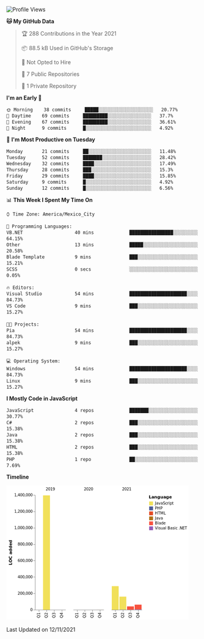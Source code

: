 <!--START_SECTION:waka-->
![Profile Views](http://img.shields.io/badge/Profile%20Views-0-blue)

**🐱 My GitHub Data** 

> 🏆 288 Contributions in the Year 2021
 > 
> 📦 88.5 kB Used in GitHub's Storage 
 > 
> 🚫 Not Opted to Hire
 > 
> 📜 7 Public Repositories 
 > 
> 🔑 1 Private Repository 
 > 
**I'm an Early 🐤** 

```text
🌞 Morning    38 commits     █████░░░░░░░░░░░░░░░░░░░░   20.77% 
🌆 Daytime    69 commits     █████████░░░░░░░░░░░░░░░░   37.7% 
🌃 Evening    67 commits     █████████░░░░░░░░░░░░░░░░   36.61% 
🌙 Night      9 commits      █░░░░░░░░░░░░░░░░░░░░░░░░   4.92%

```
📅 **I'm Most Productive on Tuesday** 

```text
Monday       21 commits     ██░░░░░░░░░░░░░░░░░░░░░░░   11.48% 
Tuesday      52 commits     ███████░░░░░░░░░░░░░░░░░░   28.42% 
Wednesday    32 commits     ████░░░░░░░░░░░░░░░░░░░░░   17.49% 
Thursday     28 commits     ███░░░░░░░░░░░░░░░░░░░░░░   15.3% 
Friday       29 commits     ████░░░░░░░░░░░░░░░░░░░░░   15.85% 
Saturday     9 commits      █░░░░░░░░░░░░░░░░░░░░░░░░   4.92% 
Sunday       12 commits     █░░░░░░░░░░░░░░░░░░░░░░░░   6.56%

```


📊 **This Week I Spent My Time On** 

```text
⌚︎ Time Zone: America/Mexico_City

💬 Programming Languages: 
VB.NET                   40 mins             ████████████████░░░░░░░░░   64.15% 
Other                    13 mins             █████░░░░░░░░░░░░░░░░░░░░   20.58% 
Blade Template           9 mins              ███░░░░░░░░░░░░░░░░░░░░░░   15.21% 
SCSS                     0 secs              ░░░░░░░░░░░░░░░░░░░░░░░░░   0.05%

🔥 Editors: 
Visual Studio            54 mins             █████████████████████░░░░   84.73% 
VS Code                  9 mins              ███░░░░░░░░░░░░░░░░░░░░░░   15.27%

🐱‍💻 Projects: 
Pia                      54 mins             █████████████████████░░░░   84.73% 
alpek                    9 mins              ███░░░░░░░░░░░░░░░░░░░░░░   15.27%

💻 Operating System: 
Windows                  54 mins             █████████████████████░░░░   84.73% 
Linux                    9 mins              ███░░░░░░░░░░░░░░░░░░░░░░   15.27%

```

**I Mostly Code in JavaScript** 

```text
JavaScript               4 repos             ███████░░░░░░░░░░░░░░░░░░   30.77% 
C#                       2 repos             ███░░░░░░░░░░░░░░░░░░░░░░   15.38% 
Java                     2 repos             ███░░░░░░░░░░░░░░░░░░░░░░   15.38% 
HTML                     2 repos             ███░░░░░░░░░░░░░░░░░░░░░░   15.38% 
PHP                      1 repo              ██░░░░░░░░░░░░░░░░░░░░░░░   7.69%

```


**Timeline**

![Chart not found](https://raw.githubusercontent.com/JorgeGinez/JorgeGinez/main/charts/bar_graph.png) 


 Last Updated on 12/11/2021
<!--END_SECTION:waka-->
